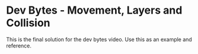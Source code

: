 # Dev Bytes - Movement, Layers and Collision 
 
 This is the final solution for the dev bytes video. Use this as an example and reference.






